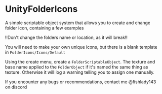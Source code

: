 # UnityFolderIcons
A simple scriptable object system that allows you to create and change folder icon, containing a few examples

!!Don't change the folders name or location, as it will break!!

You will need to make your own unique icons, but there is a blank template in ``FolderIcons/Icons/Default``

Using the create menu, create a ``FolderScriptableObject``.
The texture and base name applied to the ``FolderObject`` if it's named the same thing as texture.
Otherwise it will log a warning telling you to assign one manually.

If you encounter any bugs or recommendations, contact me @fishlady143 on discord
